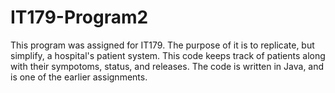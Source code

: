 # IT179-Program2
This program was assigned for IT179. The purpose of it is to replicate, but simplify, a hospital's patient system. This code keeps track of patients along with their sympotoms, status, and releases. The code is written in Java, and is one of the earlier assignments.
